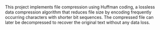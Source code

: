 This project implements file compression using Huffman coding, a lossless data compression algorithm that reduces file size by encoding frequently occurring characters with shorter bit sequences. The compressed file can later be decompressed to recover the original text without any data loss.
